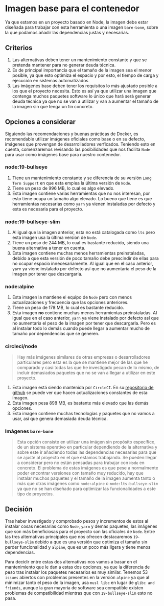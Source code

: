 # Imagen base para el contenedor

Ya que estamos en un proyecto basado en Node, la imagen debe estar diseñada para trabajar con esta herramienta o una imagen `bare-bone`, sobre la que podamos añadir las dependencias justas y necesarias.

## Criterios

1. Las alternativas deben tener un mantenimiento constante y que se pretenda mantener para no generar deuda técnica.
2. Es de principal importancia que el tamaño de la imagen sea el menor posible, ya que esto optimiza el espacio y por esto, el tiempo de carga y ejecución en sistemas automatizados.
3. Las imágenes base deben tener los requisitos lo más ajustado posible a los que el proyecto necesita. Esto es así ya que utilizar una imagen que contenga muchos paquetes software lo único que hará será generar deuda técnica ya que no se van a utilizar y van a aumentar el tamaño de la imagen sin que tenga un fin concreto.

## Opciones a considerar

Siguiendo las recomendaciones y buenas prácticas de Docker, es recomendable utilizar imágenes oficiales como base o en su defecto, imágenes que provengan de desarrolladores verficados. Teniendo esto en cuenta, comenzaremos revisando las posibilidades que nos facilita `Node` para usar como imágenes base para nuestro contenedor.

### node:19-bullseye
1. Tiene un mantenimiento constante y se diferencia de su versión `Long Term Support` en que esta emplea la última versión de `Node`.
2. Tiene un peso de 996 MB, lo cual es algo elevado.
3. Esta imagen contiene varias herramientas que no nos interesan, por esto tiene ocupa un tamaño algo elevado. Lo bueno que tiene es que herramientas necesarias como `yarn` ya vienen instaladas por defecto y esta es necesaria para el proyecto.

### node:19-bullseye-slim
1. Al igual que la imagen anterior, esta no está catalogada como `lts` pero esta imagen usa la última version de `Node`.
2. Tiene un peso de 244 MB, lo cual es bastante reducido, siendo una buena alternativa a tener en cuenta.
3. Esta imagen contiene muchas menos herramientas preinstaladas, debido a que esta versión de poco tamaño debe prescindir de ellas para no ocupar espacio innecesariamente. Al igual que en el caso anterior, `yarn` ya viene instalado por defecto así que no aumentaría el peso de la imagen por tener que descargarla.

### node:alpine
1. Esta imagen la mantiene el equipo de `Node` pero con menos actualizaciones y frecuencia que las opciones anteriores.
2. Tiene un peso de 178 MB, lo cual es bastante reducido.
3. Esta imagen **no** contiene muchas menos herramientas preinstaladas. Al igual que en el caso anterior, `yarn` ya viene instalado por defecto así que no aumentaría el peso de la imagen por tener que descargarla. Pero es al instalar todo lo demás cuando puede llegar a aumentar mucho de tamaño por dependencias que se generen.

### circleci/node
> Hay más imágenes similares de otras empresas o desarrolladores particulares pero esta es la que se mantiene mejor de las que he comparado y casi todas las que he investigado pecan de lo mismo, de incluir demasiados paquetes que no se van a llegar a utilizar en este proyecto.
1. Esta imagen está siendo mantenida por `CircleCI`. En su [repositorio de github](https://github.com/CircleCI-Public/cimg-node) se puede ver que hacen actualizaciones constantes de esta imagen.
2. Esta imagen pesa 898 MB, es bastante más elevado que las demás opciones.
3. Esta imagen contiene muchas tecnologías y paquetes que no vamos a usar, así que genera demasiada deuda técnica.

### Imágenes `bare-bone`
> Esta opción consiste en utilizar una imágen sin propósito específico, de un sistema operativo en particular dependiendo de la alternativa y sobre este ir añadiendo todas las dependencias necesarias para que se ajuste al proyecto en el que estamos trabajando. Se pueden llegar a considerar pero no están pensadas para trabajar con `Node` en concreto.  El problema de estas imágenes es que pese a normalmente poder encontrar versiones con tamaño muy reducido, hay que instalar muchos paquetes y el tamaño de la imagen aumenta tanto o más que otras imágenes como `node:alpine` o `node:lts-bullseye-slim` ya que no se han diseñado para optimizar las funcionalidades a este tipo de proyectos.

## Decisión

Tras haber investigado y comprobado pesos y incrementos de estos al instalar cosas necesarias como `Node`, `yarn` y demás paquetes, las imágenes que son más beneficiosas para el proyecto son las oficiales de `Node`. Entre las tres alternativas principales que nos ofrecen destacaremos `19-bullseye-slim` debido a que es una versión que optimiza el tamaño sin perder funcionalidad y `alpine`, que es un poco más ligera y tiene menos dependencias.

Para decidir entre estas dos alternativas nos vamos a basar en el mantenimiento que le dan a estas dos opciones, ya que la diferencia de peso tras instalar los paquetes necesarios es muy similar. Tenemos 53 `issues` abiertos con problemas presentes en la versión `alpine` ya que al minimizar tanto el peso de la imagen, usa `musl libc` en lugar de `glibc and friends`, aunque la gran mayoría de software sea compatible existen problemas de compatibilidad mientras que con `19-bullseye-slim` esto no pasa.